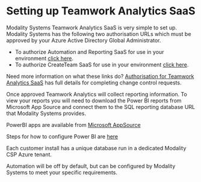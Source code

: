 # Setting up Teamwork Analytics SaaS

Modality Systems Teamwork Analytics SaaS is very simple to set up. Modality Systems has the following two authorisation URLs which must be approved by your Azure Active Directory Global Administrator. 

 - To authorize Automation and Reporting SaaS for use in your environment [click here](https://mod.qa/ReportConsent).
 - To authorize CreateTeam SaaS for use in your environment [click here](https://mod.qa/CreateTeamConsent).

Need more information on what these links do? [Authorisation for Teamwork Analytics SaaS](Authorisation.md) has full details for completing change control requests.

Once approved Teamwork Analytics will collect reporting information. To view your reports you will need to download the Power BI reports from Microsoft App Source and connect them to the SQL reporting database URL that Modality Systems provides.

PowerBI apps are available from [Microsoft AppSource](https://appsource.microsoft.com/en-gb/marketplace/apps?product=power-bi&search=modality%20systems)

Steps for how to configure Power BI are [here](/twa/PowerBIAppsAdminInstallGuide.md)

Each customer install has a unique database run in a dedicated Modality CSP Azure tenant.

Automation will be off by default, but can be configured by Modality Systems to meet your specific requirements.

